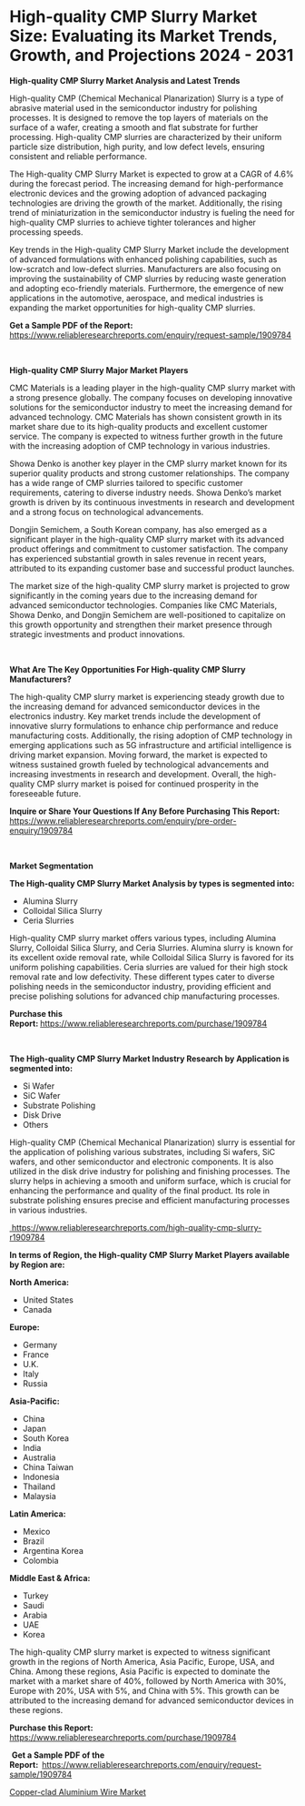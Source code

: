 <p><h1>High-quality CMP Slurry Market Size: Evaluating its Market Trends, Growth, and Projections 2024 - 2031</h1></p><p><strong>High-quality CMP Slurry Market Analysis and Latest Trends</strong></p>
<p><p>High-quality CMP (Chemical Mechanical Planarization) Slurry is a type of abrasive material used in the semiconductor industry for polishing processes. It is designed to remove the top layers of materials on the surface of a wafer, creating a smooth and flat substrate for further processing. High-quality CMP slurries are characterized by their uniform particle size distribution, high purity, and low defect levels, ensuring consistent and reliable performance.</p><p>The High-quality CMP Slurry Market is expected to grow at a CAGR of 4.6% during the forecast period. The increasing demand for high-performance electronic devices and the growing adoption of advanced packaging technologies are driving the growth of the market. Additionally, the rising trend of miniaturization in the semiconductor industry is fueling the need for high-quality CMP slurries to achieve tighter tolerances and higher processing speeds.</p><p>Key trends in the High-quality CMP Slurry Market include the development of advanced formulations with enhanced polishing capabilities, such as low-scratch and low-defect slurries. Manufacturers are also focusing on improving the sustainability of CMP slurries by reducing waste generation and adopting eco-friendly materials. Furthermore, the emergence of new applications in the automotive, aerospace, and medical industries is expanding the market opportunities for high-quality CMP slurries.</p></p>
<p><strong>Get a Sample PDF of the Report:&nbsp;</strong> <a href="https://www.reliableresearchreports.com/enquiry/request-sample/1909784">https://www.reliableresearchreports.com/enquiry/request-sample/1909784</a></p>
<p>&nbsp;</p>
<p><strong>High-quality CMP Slurry Major Market Players</strong></p>
<p><p>CMC Materials is a leading player in the high-quality CMP slurry market with a strong presence globally. The company focuses on developing innovative solutions for the semiconductor industry to meet the increasing demand for advanced technology. CMC Materials has shown consistent growth in its market share due to its high-quality products and excellent customer service. The company is expected to witness further growth in the future with the increasing adoption of CMP technology in various industries.</p><p>Showa Denko is another key player in the CMP slurry market known for its superior quality products and strong customer relationships. The company has a wide range of CMP slurries tailored to specific customer requirements, catering to diverse industry needs. Showa Denko’s market growth is driven by its continuous investments in research and development and a strong focus on technological advancements.</p><p>Dongjin Semichem, a South Korean company, has also emerged as a significant player in the high-quality CMP slurry market with its advanced product offerings and commitment to customer satisfaction. The company has experienced substantial growth in sales revenue in recent years, attributed to its expanding customer base and successful product launches.</p><p>The market size of the high-quality CMP slurry market is projected to grow significantly in the coming years due to the increasing demand for advanced semiconductor technologies. Companies like CMC Materials, Showa Denko, and Dongjin Semichem are well-positioned to capitalize on this growth opportunity and strengthen their market presence through strategic investments and product innovations.</p></p>
<p>&nbsp;</p>
<p><strong>What Are The Key Opportunities For High-quality CMP Slurry Manufacturers?</strong></p>
<p><p>The high-quality CMP slurry market is experiencing steady growth due to the increasing demand for advanced semiconductor devices in the electronics industry. Key market trends include the development of innovative slurry formulations to enhance chip performance and reduce manufacturing costs. Additionally, the rising adoption of CMP technology in emerging applications such as 5G infrastructure and artificial intelligence is driving market expansion. Moving forward, the market is expected to witness sustained growth fueled by technological advancements and increasing investments in research and development. Overall, the high-quality CMP slurry market is poised for continued prosperity in the foreseeable future.</p></p>
<p><strong>Inquire or Share Your Questions If Any Before Purchasing This Report:</strong> <a href="https://www.reliableresearchreports.com/enquiry/pre-order-enquiry/1909784">https://www.reliableresearchreports.com/enquiry/pre-order-enquiry/1909784</a></p>
<p>&nbsp;</p>
<p><strong>Market Segmentation</strong></p>
<p><strong>The High-quality CMP Slurry Market Analysis by types is segmented into:</strong></p>
<p><ul><li>Alumina Slurry</li><li>Colloidal Silica Slurry</li><li>Ceria Slurries</li></ul></p>
<p><p>High-quality CMP slurry market offers various types, including Alumina Slurry, Colloidal Silica Slurry, and Ceria Slurries. Alumina slurry is known for its excellent oxide removal rate, while Colloidal Silica Slurry is favored for its uniform polishing capabilities. Ceria slurries are valued for their high stock removal rate and low defectivity. These different types cater to diverse polishing needs in the semiconductor industry, providing efficient and precise polishing solutions for advanced chip manufacturing processes.</p></p>
<p><strong>Purchase this Report:&nbsp;</strong><a href="https://www.reliableresearchreports.com/purchase/1909784">https://www.reliableresearchreports.com/purchase/1909784</a></p>
<p>&nbsp;</p>
<p><strong>The High-quality CMP Slurry Market Industry Research by Application is segmented into:</strong></p>
<p><ul><li>Si Wafer</li><li>SiC Wafer</li><li>Substrate Polishing</li><li>Disk Drive</li><li>Others</li></ul></p>
<p><p>High-quality CMP (Chemical Mechanical Planarization) slurry is essential for the application of polishing various substrates, including Si wafers, SiC wafers, and other semiconductor and electronic components. It is also utilized in the disk drive industry for polishing and finishing processes. The slurry helps in achieving a smooth and uniform surface, which is crucial for enhancing the performance and quality of the final product. Its role in substrate polishing ensures precise and efficient manufacturing processes in various industries.</p></p>
<p><a href="https://www.reliableresearchreports.com/high-quality-cmp-slurry-r1909784">&nbsp;https://www.reliableresearchreports.com/high-quality-cmp-slurry-r1909784</a></p>
<p><strong>In terms of Region, the High-quality CMP Slurry Market Players available by Region are:</strong></p>
<p>
    <p> <strong> North America: </strong>
        <ul>
            <li>United States</li>
            <li>Canada</li>
        </ul>
        </p> 
    <p> <strong> Europe: </strong>
        <ul>
            <li>Germany</li>
            <li>France</li>
            <li>U.K.</li>
            <li>Italy</li>
            <li>Russia</li>
        </ul>
        </p> 
    <p> <strong> Asia-Pacific: </strong>
        <ul>
            <li>China</li>
            <li>Japan</li>
            <li>South Korea</li>
            <li>India</li>
            <li>Australia</li>
            <li>China Taiwan</li>
            <li>Indonesia</li>
            <li>Thailand</li>
            <li>Malaysia</li>
        </ul>
        </p> 
    <p> <strong> Latin America: </strong>
        <ul>
            <li>Mexico</li>
            <li>Brazil</li>
            <li>Argentina Korea</li>
            <li>Colombia</li>
        </ul>
        </p> 
    <p> <strong> Middle East & Africa: </strong>
        <ul>
            <li>Turkey</li>
            <li>Saudi</li>
            <li>Arabia</li>
            <li>UAE</li>
            <li>Korea</li>
        </ul>
    </p>
    </p>
<p><p>The high-quality CMP slurry market is expected to witness significant growth in the regions of North America, Asia Pacific, Europe, USA, and China. Among these regions, Asia Pacific is expected to dominate the market with a market share of 40%, followed by North America with 30%, Europe with 20%, USA with 5%, and China with 5%. This growth can be attributed to the increasing demand for advanced semiconductor devices in these regions.</p></p>
<p><strong>Purchase this Report: </strong><a href="https://www.reliableresearchreports.com/purchase/1909784">https://www.reliableresearchreports.com/purchase/1909784</a></p>
<p>&nbsp;<strong>Get a Sample PDF of the Report:&nbsp;&nbsp;</strong><a href="https://www.reliableresearchreports.com/enquiry/request-sample/1909784">https://www.reliableresearchreports.com/enquiry/request-sample/1909784</a></p>
<p><strong></strong></p>
<p><p><a href="https://github.com/gamblestampleyjenny50m5sl6/Market-Research-Report-List-3/blob/main/copper-clad-aluminium-wire-market.md">Copper-clad Aluminium Wire Market</a></p></p>